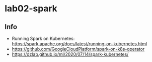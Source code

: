 # lab02-spark

## Info

* Running Spark on Kubernetes: https://spark.apache.org/docs/latest/running-on-kubernetes.html
* https://github.com/GoogleCloudPlatform/spark-on-k8s-operator
* https://dzlab.github.io/ml/2020/07/14/spark-kubernetes/
